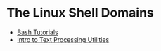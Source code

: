 The Linux Shell Domains
=======================
* [Bash Tutorials]()
* [Intro to Text Processing Utilities]()
